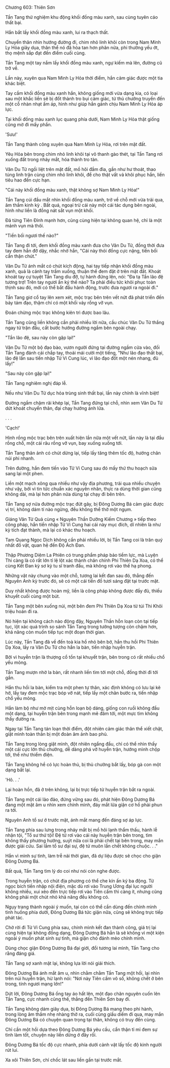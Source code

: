 




Chương 603: Thiên Sơn


Tần Tang thử nghiệm khu động khối đồng màu xanh, sau cùng tuyên cáo thất bại.

Hắn bắt lấy khối đồng màu xanh, lui ra thạch thất.

Chuyển thân nhìn hướng đường đi, chim nhỏ linh khôi còn trong Nam Minh Ly Hỏa giãy dụa, thân thể nó đã hòa tan hơn phân nửa, phi thường yếu ớt, thọ mệnh sắp đạt đến điểm cuối cùng.

Tần Tang một tay nắm lấy khối đồng màu xanh, ngự kiếm mà lên, đường cũ trở về.

Lần này, xuyên qua Nam Minh Ly Hỏa thời điểm, hắn cảm giác được một tia khác biệt.

Tay cầm khối đồng màu xanh hắn, không giống mới vừa dạng kia, có loại sau một khắc liền sẽ bị đốt thành tro bụi cảm giác, từ thủ chưởng truyền đến một cỗ nhàn nhạt ấm áp, hình như giúp hắn gánh chịu Nam Minh Ly Hỏa áp lực.

Tại khối đồng màu xanh lục quang phía dưới, Nam Minh Ly Hỏa thật giống cũng mờ đi mấy phần.

'Sưu!'

Tần Tang thành công xuyên qua Nam Minh Ly Hỏa, rơi trên mặt đất.

Yêu Hỏa bên trong chim nhỏ linh khôi tại vô thanh gào thét, tại Tần Tang rơi xuống đất trong nháy mắt, hóa thành tro tàn.

Vân Du Tử ngồi liệt trên mặt đất, mồ hôi đầm đìa, gần như hư thoát, thao túng linh trận cùng chim nhỏ linh khôi, để cho thật vất vả khôi phục hắn, liền tiêu hao đến cực hạn.

"Cái này khối đồng màu xanh, thật không sợ Nam Minh Ly Hỏa!"

Tần Tang cúi đầu mắt nhìn khối đồng màu xanh, trở về chỗ mới vừa trải qua, âm thầm kinh kỳ . Bất quá, ngoại trừ cái này một cái tác dụng bên ngoài, hình như liền là đồng nát sắt vụn một khối.

Đã từng Tiên Đỉnh mạnh hơn, cũng cùng hiện tại không quan hệ, chỉ là một mảnh vụn mà thôi.

"Tiền bối ngươi thế nào?"

Tần Tang đi tới, đem khối đồng màu xanh đưa cho Vân Du Tử, đồng thời đưa tay đem hắn đỡ dậy, nhắc nhở hắn, "Cái này thỏi đồng cực nặng, tiền bối cẩn thận chút."

Vân Du Tử ánh mắt có chút kích động, hai tay tiếp nhận khối đồng màu xanh, quả là cánh tay trầm xuống, thuận thế đem đặt ở trên mặt đất. Khoát khoát tay cự tuyệt Tần Tang dìu đỡ, tự hành đứng lên, nói: "Đa tạ Tần lão đệ tương trợ! Trên tay ngươi ấn ký thế nào? Ta phải điều tức khôi phục toàn thịnh sau đó, mới có thể bắt đầu hành động, trước đưa ngươi ra ngoài đi."

Tần Tang giơ cổ tay lên xem xét, mộc trạc bên trên vết nứt đã phát triển đến bảy tám đạo, thậm chí có một khối vảy rồng vỡ vụn.

Đoán chừng mộc trạc không kiên trì được bao lâu.

Tần Tang cũng liền không cần phải nhiều lời nữa, cầu chúc Vân Du Tử thắng ngay từ trận đầu, cất bước hướng đường ngầm bên ngoài chạy.

"Tần lão đệ, sau này còn gặp lại!"

Vân Du Tử một bộ đạo bào, vươn người đứng tại đường ngầm cửa vào, đối Tần Tang đánh cái chắp tay, thoải mái cười một tiếng, "Như lão đạo thất bại, lão đệ lần sau tiến nhập Tử Vi Cung lúc, vì lão đạo đốt một nén nhang, đủ lấy!"

"Sau này còn gặp lại!"

Tần Tang nghiêm nghị đáp lễ.

Nếu như Vân Du Tử dục hỏa trùng sinh thất bại, lần này chính là vĩnh biệt!

Đường ngầm chậm rãi khép lại, Tần Tang đứng tại chỗ, nhìn xem Vân Du Tử dứt khoát chuyển thân, đại chạy hướng ánh lửa.

. . .

'Cạch!'

Hình rồng mộc trạc bên trên xuất hiện lần nữa một vết nứt, lần này là tại đầu rồng chỗ, một cái râu rồng vỡ vụn, bay xuống xuống tới.

Tần Tang thân ảnh có chút dừng lại, tiếp lấy tăng thêm tốc độ, hướng chân núi phi nhanh.

Trên đường, hắn đem tiến vào Tử Vi Cung sau đó mấy thứ thu hoạch sửa sang lại một phen.

Liền một mạch xông qua nhiều như vậy địa phương, trải qua nhiều chuyện như vậy, bởi vì tin tức chuẩn xác nguyên nhân, thực ra dùng thời gian cũng không dài, mà lại hơn phân nửa dùng tại chạy đi bên trên.

Tần Tang sợ nửa đường mộc trạc đứt gãy, bị Đông Dương Bá cảm giác được vị trí, không dám tí nào ngừng, đều không thể thở một ngụm.

Giáng Vân Tử Quả cùng « Nguyên Thần Dưỡng Kiếm Chương » tiếp theo công pháp, hắn tiến nhập Tử Vi Cung hai cái này mục đích, dĩ nhiên là như kỳ tích đạt thành, mà lại có khác thu hoạch.

Tam Quang Ngọc Dịch không cần phải nhiều lời, bị Tần Tang coi là trân quý nhất đồ vật, quan hệ đến Độ Ách Đan.

Thập Phương Diêm La Phiên có trung phẩm pháp bảo tiềm lực, mà Luyện Thi càng là có rất lớn tỉ lệ lột xác thành chân chính Phi Thiên Dạ Xoa, có thể cùng Kết Đan kỳ sơ kỳ tu sĩ tranh đấu, mà không rơi vào thế hạ phong.

Những vật này chung vào một chỗ, tương lai kết đan sau đó, thẳng đến Nguyên Anh kỳ trước đó, sẽ có một cái tiền đồ tươi sáng đặt tại trước mặt.

Duy nhất không được hoàn mỹ, liền là công pháp không được đầy đủ, thiếu khuyết cuối cùng một bút.

Tần Tang một bên xuống núi, một bên đem Phi Thiên Dạ Xoa từ túi Thi Khôi triệu hoán đi ra.

Nó hiện tại không cách nào động đậy, Nguyên Thần hỗn loạn còn tại tiếp tục, lột xác quá trình so sánh Tần Tang trong tưởng tượng còn chậm hơn, khả năng còn muốn tiếp tục một đoạn thời gian.

Lúc này, Tần Tang đã về đến toà kia hồ nhỏ bên bờ, hắn thu hồi Phi Thiên Dạ Xoa, lấy ra Vân Du Tử cho hắn la bàn, tiến nhập huyễn trận.

Bởi vì huyễn trận là thượng cổ tồn tại khuyết trận, bên trong có rất nhiều chổ yếu mỏng.

Tần Tang mượn nhờ la bàn, rất nhanh liền tìm tới một chỗ, đồng thời đi tới gần.

Hắn thu hồi la bàn, kiểm tra một phen tự thân, xác định không có lưu lại kẽ hở, lấy tay đem mộc trạc bóp vỡ nát, tiếp lấy một chân bước ra, tiến nhập chổ yếu mỏng.

Hắn làm bộ như mờ mịt cùng hỗn loạn bộ dáng, giống con ruồi không đầu một dạng, tại huyễn trận bên trong mạnh mẽ đâm tới, một mực tìm không thấy đường ra.

Ngay tại Tần Tang tán loạn thời điểm, đột nhiên cảm giác thân thể xiết chặt, giật mình toàn thân bị một đoàn âm ảnh bao phủ.

Tần Tang trong lòng giật mình, đột nhiên ngẩng đầu, chỉ có thể nhìn thấy một cái cực lớn thủ chưởng, dễ dàng phá vỡ huyễn trận, hướng mình chộp tới, thế như thiểm điện.

Tần Tang không hề có lực hoàn thủ, bị thủ chưởng bắt lấy, bóp gà con một dạng bắt lại.

'Hô. . .'

Lại hoàn hồn, đã ở trên không, lại bị trực tiếp từ huyễn trận bắt ra ngoài.

Tần Tang một cái lảo đảo, đứng vững sau đó, phát hiện Đông Dương Bá đang một mặt âm u nhìn xem chính mình, đáy mắt lửa giận cơ hồ phải phun ra tới.

Nguyên Anh tổ sư ở trước mặt, ánh mắt mang đến đáng sợ áp lực.

Tần Tang phía sau lưng trong nháy mắt bị mồ hôi lạnh thẩm thấu, hành lễ nhận tội, "Tổ sư thứ tội! Đệ tử rơi vào cái này huyễn trận bên trong, tìm không thấy phương hướng, suýt nữa coi là phải chết tại bên trong, may mắn được giải cứu. Sai lầm tổ sư đại sự, đệ tử muôn lần chết không chuộc. . ."

Hắn vì mình sự tình, làm trễ nải thời gian, đã dự liệu được sẽ chọc cho giận Đông Dương Bá.

Bất quá, Tần Tang tìm lý do coi như nói còn nghe được.

Trong huyễn trận, có chút địa phương có thể che kín ấn ký ba động. Từ ngọc bích tiến nhập nội điện, mặc dù rơi vào Trung Ương đại lục người không nhiều, xui xẻo đến trực tiếp rơi vào Tiên cấm thì càng ít, nhưng cũng không phải một chút nhỏ khả năng đều không có.

Ngụy trang thành ngoài ý muốn, tại còn có thể cần dùng đến chính mình tình huống phía dưới, Đông Dương Bá tức giận nữa, cũng sẽ không trực tiếp phát tác.

Chờ rời đi Tử Vi Cung phía sau, chính mình kết đan thành công, giá trị lại cùng hiện tại không đồng dạng, Đông Dương Bá hẳn là sẽ không vì một kiện ngoài ý muốn phát sinh sự tình, mà giận chó đánh mèo chính mình.

Dùng chọc giận Đông Dương Bá đại giới, đổi tương lai mình, Tần Tang cho rằng đáng giá.

Tần Tang sợ xanh mặt lại, không lựa lời nói giải thích.

Đông Dương Bá ánh mắt âm u, nhìn chằm chằm Tần Tang một hồi, lại nhìn trên núi huyễn trận, hừ lạnh nói: "Nơi này Tiên cấm vô số, không chết ở bên trong, tính ngươi mạng lớn!"

Dứt lời, Đông Dương Bá ống tay áo hất lên, một đạo chân nguyên cuốn lên Tần Tang, cực nhanh cũng thế, thẳng đến Thiên Sơn bay đi.

Tần Tang không dám giãy dụa, bị Đông Dương Bá mang theo phi hành, trong lòng âm thầm nhẹ nhàng thở ra, cuối cùng giấu diếm đi qua, may mắn Đông Dương Bá có chuyện quan trọng tại thân, không có truy đến cùng.

Chỉ cần một hồi dựa theo Đông Dương Bá yêu cầu, cẩn thận tỉ mỉ đem sự tình làm tốt, chuyện này liền dừng ở đây rồi.

Đông Dương Bá tốc độ cực nhanh, phía dưới cảnh vật lấy tốc độ kinh người rút lui.

Xa xôi Thiên Sơn, chỉ chốc lát sau liền gần tại trước mắt.





